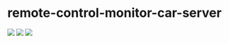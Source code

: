 # remote-control-monitor-car-server
![](http://fanyi.baidu.com/static/translation/img/header/logo_cbfea26.png)
![](https://raw.githubusercontent.com/vtumi/Socket/master/preview2.jpg)
![](https://raw.githubusercontent.com/vtumi/Socket/master/preview.gif)
